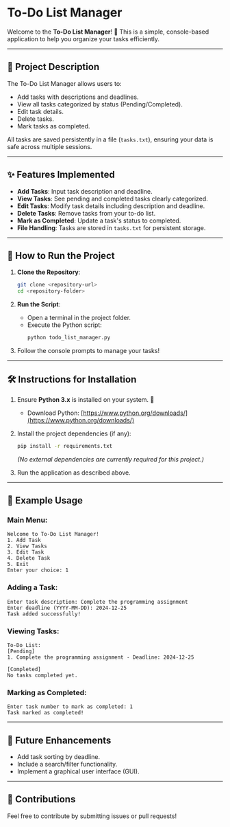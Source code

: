 # To-Do List Manager

Welcome to the **To-Do List Manager**! 📝 This is a simple, console-based application to help you organize your tasks efficiently.

---

## 📖 Project Description
The To-Do List Manager allows users to:
- Add tasks with descriptions and deadlines.
- View all tasks categorized by status (Pending/Completed).
- Edit task details.
- Delete tasks.
- Mark tasks as completed.

All tasks are saved persistently in a file (`tasks.txt`), ensuring your data is safe across multiple sessions.

---

## ✨ Features Implemented

- **Add Tasks**: Input task description and deadline.
- **View Tasks**: See pending and completed tasks clearly categorized.
- **Edit Tasks**: Modify task details including description and deadline.
- **Delete Tasks**: Remove tasks from your to-do list.
- **Mark as Completed**: Update a task's status to completed.
- **File Handling**: Tasks are stored in `tasks.txt` for persistent storage.

---

## 🚀 How to Run the Project

1. **Clone the Repository**:
    ```bash
    git clone <repository-url>
    cd <repository-folder>
    ```

2. **Run the Script**:
    - Open a terminal in the project folder.
    - Execute the Python script:
      ```bash
      python todo_list_manager.py
      ```

3. Follow the console prompts to manage your tasks!

---

## 🛠 Instructions for Installation

1. Ensure **Python 3.x** is installed on your system. 🐍
   - Download Python: [https://www.python.org/downloads/](https://www.python.org/downloads/)

2. Install the project dependencies (if any):
   ```bash
   pip install -r requirements.txt
   ```

   *(No external dependencies are currently required for this project.)*

3. Run the application as described above.

---

## 📝 Example Usage

### Main Menu:
```plaintext
Welcome to To-Do List Manager!
1. Add Task
2. View Tasks
3. Edit Task
4. Delete Task
5. Exit
Enter your choice: 1
```

### Adding a Task:
```plaintext
Enter task description: Complete the programming assignment
Enter deadline (YYYY-MM-DD): 2024-12-25
Task added successfully!
```

### Viewing Tasks:
```plaintext
To-Do List:
[Pending]
1. Complete the programming assignment - Deadline: 2024-12-25

[Completed]
No tasks completed yet.
```

### Marking as Completed:
```plaintext
Enter task number to mark as completed: 1
Task marked as completed!
```

---

## 🌟 Future Enhancements

- Add task sorting by deadline.
- Include a search/filter functionality.
- Implement a graphical user interface (GUI).

---

## 👏 Contributions

Feel free to contribute by submitting issues or pull requests!

